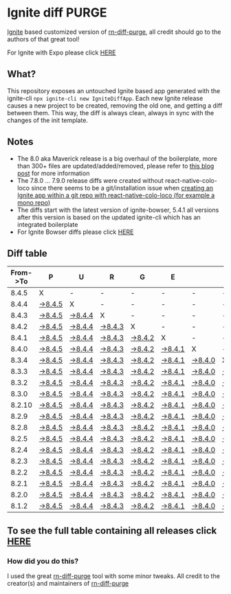 # Ignite diff PURGE

[Ignite](https://github.com/infinitered/ignite) based customized version of [rn-diff-purge](https://github.com/react-native-community/rn-diff-purge/), all credit should go to the authors of that great tool!

For Ignite with Expo please click [HERE](https://github.com/nirre7/ignite-expo-diff-purge)

## What?

This repository exposes an untouched Ignite based app generated with the ignite-cli
`npx ignite-cli new IgniteDiffApp`. Each new Ignite release causes a new project to be created, removing the old one, and getting a diff between them. This way, the diff is always clean, always in sync with the changes of the init template.

## Notes
- The 8.0 aka Maverick release is a big overhaul of the boilerplate, more than 300+ files are updated/added/removed, please refer to [this blog post](https://shift.infinite.red/announcing-ignite-8-0-maverick-fbbdafbb738e) for more information
- The 7.8.0 ... 7.9.0 release diffs were created without react-native-colo-loco since there seems to be a git/installation issue when [creating an Ignite app within a git repo with react-native-colo-loco (for example a mono repo)](https://github.com/infinitered/ignite/issues/1845)
- The diffs start with the latest version of ignite-bowser, 5.4.1 all versions after this version is based on the updated ignite-cli which has an integrated boilerplate
- For Ignite Bowser diffs please click [HERE](https://github.com/nirre7/ignite-bowser-diff-purge)

## Diff table

| From->To | P                                                                                            | U                                                                                            | R                                                                                            | G                                                                                            | E                                                                                            |                                                                                              | T                                                                                            | I                                                                                            | M                                                                                            | E                                                                                            | !                                                                                             | !                                                                                           |                                                                                             |                                                                                             |                                                                                             |                                                                                             |                                                                                             |                                                                                             |                                                                                             |     |
| -------- | -------------------------------------------------------------------------------------------- | -------------------------------------------------------------------------------------------- | -------------------------------------------------------------------------------------------- | -------------------------------------------------------------------------------------------- | -------------------------------------------------------------------------------------------- | -------------------------------------------------------------------------------------------- | -------------------------------------------------------------------------------------------- | -------------------------------------------------------------------------------------------- | -------------------------------------------------------------------------------------------- | -------------------------------------------------------------------------------------------- | --------------------------------------------------------------------------------------------- | ------------------------------------------------------------------------------------------- | ------------------------------------------------------------------------------------------- | ------------------------------------------------------------------------------------------- | ------------------------------------------------------------------------------------------- | ------------------------------------------------------------------------------------------- | ------------------------------------------------------------------------------------------- | ------------------------------------------------------------------------------------------- | ------------------------------------------------------------------------------------------- | --- |
| 8.4.5    | X                                                                                            | -                                                                                            | -                                                                                            | -                                                                                            | -                                                                                            | -                                                                                            | -                                                                                            | -                                                                                            | -                                                                                            | -                                                                                            | -                                                                                             | -                                                                                           | -                                                                                           | -                                                                                           | -                                                                                           | -                                                                                           | -                                                                                           | -                                                                                           | -                                                                                           | -   |
| 8.4.4    | [->8.4.5](https://github.com/nirre7/ignite-diff-purge/compare/release/8.4.4..release/8.4.5)  | X                                                                                            | -                                                                                            | -                                                                                            | -                                                                                            | -                                                                                            | -                                                                                            | -                                                                                            | -                                                                                            | -                                                                                            | -                                                                                             | -                                                                                           | -                                                                                           | -                                                                                           | -                                                                                           | -                                                                                           | -                                                                                           | -                                                                                           | -                                                                                           | -   |
| 8.4.3    | [->8.4.5](https://github.com/nirre7/ignite-diff-purge/compare/release/8.4.3..release/8.4.5)  | [->8.4.4](https://github.com/nirre7/ignite-diff-purge/compare/release/8.4.3..release/8.4.4)  | X                                                                                            | -                                                                                            | -                                                                                            | -                                                                                            | -                                                                                            | -                                                                                            | -                                                                                            | -                                                                                            | -                                                                                             | -                                                                                           | -                                                                                           | -                                                                                           | -                                                                                           | -                                                                                           | -                                                                                           | -                                                                                           | -                                                                                           | -   |
| 8.4.2    | [->8.4.5](https://github.com/nirre7/ignite-diff-purge/compare/release/8.4.2..release/8.4.5)  | [->8.4.4](https://github.com/nirre7/ignite-diff-purge/compare/release/8.4.2..release/8.4.4)  | [->8.4.3](https://github.com/nirre7/ignite-diff-purge/compare/release/8.4.2..release/8.4.3)  | X                                                                                            | -                                                                                            | -                                                                                            | -                                                                                            | -                                                                                            | -                                                                                            | -                                                                                            | -                                                                                             | -                                                                                           | -                                                                                           | -                                                                                           | -                                                                                           | -                                                                                           | -                                                                                           | -                                                                                           | -                                                                                           | -   |
| 8.4.1    | [->8.4.5](https://github.com/nirre7/ignite-diff-purge/compare/release/8.4.1..release/8.4.5)  | [->8.4.4](https://github.com/nirre7/ignite-diff-purge/compare/release/8.4.1..release/8.4.4)  | [->8.4.3](https://github.com/nirre7/ignite-diff-purge/compare/release/8.4.1..release/8.4.3)  | [->8.4.2](https://github.com/nirre7/ignite-diff-purge/compare/release/8.4.1..release/8.4.2)  | X                                                                                            | -                                                                                            | -                                                                                            | -                                                                                            | -                                                                                            | -                                                                                            | -                                                                                             | -                                                                                           | -                                                                                           | -                                                                                           | -                                                                                           | -                                                                                           | -                                                                                           | -                                                                                           | -                                                                                           | -   |
| 8.4.0    | [->8.4.5](https://github.com/nirre7/ignite-diff-purge/compare/release/8.4.0..release/8.4.5)  | [->8.4.4](https://github.com/nirre7/ignite-diff-purge/compare/release/8.4.0..release/8.4.4)  | [->8.4.3](https://github.com/nirre7/ignite-diff-purge/compare/release/8.4.0..release/8.4.3)  | [->8.4.2](https://github.com/nirre7/ignite-diff-purge/compare/release/8.4.0..release/8.4.2)  | [->8.4.1](https://github.com/nirre7/ignite-diff-purge/compare/release/8.4.0..release/8.4.1)  | X                                                                                            | -                                                                                            | -                                                                                            | -                                                                                            | -                                                                                            | -                                                                                             | -                                                                                           | -                                                                                           | -                                                                                           | -                                                                                           | -                                                                                           | -                                                                                           | -                                                                                           | -                                                                                           | -   |
| 8.3.4    | [->8.4.5](https://github.com/nirre7/ignite-diff-purge/compare/release/8.3.4..release/8.4.5)  | [->8.4.4](https://github.com/nirre7/ignite-diff-purge/compare/release/8.3.4..release/8.4.4)  | [->8.4.3](https://github.com/nirre7/ignite-diff-purge/compare/release/8.3.4..release/8.4.3)  | [->8.4.2](https://github.com/nirre7/ignite-diff-purge/compare/release/8.3.4..release/8.4.2)  | [->8.4.1](https://github.com/nirre7/ignite-diff-purge/compare/release/8.3.4..release/8.4.1)  | [->8.4.0](https://github.com/nirre7/ignite-diff-purge/compare/release/8.3.4..release/8.4.0)  | X                                                                                            | -                                                                                            | -                                                                                            | -                                                                                            | -                                                                                             | -                                                                                           | -                                                                                           | -                                                                                           | -                                                                                           | -                                                                                           | -                                                                                           | -                                                                                           | -                                                                                           | -   |
| 8.3.3    | [->8.4.5](https://github.com/nirre7/ignite-diff-purge/compare/release/8.3.3..release/8.4.5)  | [->8.4.4](https://github.com/nirre7/ignite-diff-purge/compare/release/8.3.3..release/8.4.4)  | [->8.4.3](https://github.com/nirre7/ignite-diff-purge/compare/release/8.3.3..release/8.4.3)  | [->8.4.2](https://github.com/nirre7/ignite-diff-purge/compare/release/8.3.3..release/8.4.2)  | [->8.4.1](https://github.com/nirre7/ignite-diff-purge/compare/release/8.3.3..release/8.4.1)  | [->8.4.0](https://github.com/nirre7/ignite-diff-purge/compare/release/8.3.3..release/8.4.0)  | [->8.3.4](https://github.com/nirre7/ignite-diff-purge/compare/release/8.3.3..release/8.3.4)  | X                                                                                            | -                                                                                            | -                                                                                            | -                                                                                             | -                                                                                           | -                                                                                           | -                                                                                           | -                                                                                           | -                                                                                           | -                                                                                           | -                                                                                           | -                                                                                           | -   |
| 8.3.2    | [->8.4.5](https://github.com/nirre7/ignite-diff-purge/compare/release/8.3.2..release/8.4.5)  | [->8.4.4](https://github.com/nirre7/ignite-diff-purge/compare/release/8.3.2..release/8.4.4)  | [->8.4.3](https://github.com/nirre7/ignite-diff-purge/compare/release/8.3.2..release/8.4.3)  | [->8.4.2](https://github.com/nirre7/ignite-diff-purge/compare/release/8.3.2..release/8.4.2)  | [->8.4.1](https://github.com/nirre7/ignite-diff-purge/compare/release/8.3.2..release/8.4.1)  | [->8.4.0](https://github.com/nirre7/ignite-diff-purge/compare/release/8.3.2..release/8.4.0)  | [->8.3.4](https://github.com/nirre7/ignite-diff-purge/compare/release/8.3.2..release/8.3.4)  | [->8.3.3](https://github.com/nirre7/ignite-diff-purge/compare/release/8.3.2..release/8.3.3)  | X                                                                                            | -                                                                                            | -                                                                                             | -                                                                                           | -                                                                                           | -                                                                                           | -                                                                                           | -                                                                                           | -                                                                                           | -                                                                                           | -                                                                                           | -   |
| 8.3.0    | [->8.4.5](https://github.com/nirre7/ignite-diff-purge/compare/release/8.3.0..release/8.4.5)  | [->8.4.4](https://github.com/nirre7/ignite-diff-purge/compare/release/8.3.0..release/8.4.4)  | [->8.4.3](https://github.com/nirre7/ignite-diff-purge/compare/release/8.3.0..release/8.4.3)  | [->8.4.2](https://github.com/nirre7/ignite-diff-purge/compare/release/8.3.0..release/8.4.2)  | [->8.4.1](https://github.com/nirre7/ignite-diff-purge/compare/release/8.3.0..release/8.4.1)  | [->8.4.0](https://github.com/nirre7/ignite-diff-purge/compare/release/8.3.0..release/8.4.0)  | [->8.3.4](https://github.com/nirre7/ignite-diff-purge/compare/release/8.3.0..release/8.3.4)  | [->8.3.3](https://github.com/nirre7/ignite-diff-purge/compare/release/8.3.0..release/8.3.3)  | [->8.3.2](https://github.com/nirre7/ignite-diff-purge/compare/release/8.3.0..release/8.3.2)  | X                                                                                            | -                                                                                             | -                                                                                           | -                                                                                           | -                                                                                           | -                                                                                           | -                                                                                           | -                                                                                           | -                                                                                           | -                                                                                           | -   |
| 8.2.10   | [->8.4.5](https://github.com/nirre7/ignite-diff-purge/compare/release/8.2.10..release/8.4.5) | [->8.4.4](https://github.com/nirre7/ignite-diff-purge/compare/release/8.2.10..release/8.4.4) | [->8.4.3](https://github.com/nirre7/ignite-diff-purge/compare/release/8.2.10..release/8.4.3) | [->8.4.2](https://github.com/nirre7/ignite-diff-purge/compare/release/8.2.10..release/8.4.2) | [->8.4.1](https://github.com/nirre7/ignite-diff-purge/compare/release/8.2.10..release/8.4.1) | [->8.4.0](https://github.com/nirre7/ignite-diff-purge/compare/release/8.2.10..release/8.4.0) | [->8.3.4](https://github.com/nirre7/ignite-diff-purge/compare/release/8.2.10..release/8.3.4) | [->8.3.3](https://github.com/nirre7/ignite-diff-purge/compare/release/8.2.10..release/8.3.3) | [->8.3.2](https://github.com/nirre7/ignite-diff-purge/compare/release/8.2.10..release/8.3.2) | [->8.3.0](https://github.com/nirre7/ignite-diff-purge/compare/release/8.2.10..release/8.3.0) | X                                                                                             | -                                                                                           | -                                                                                           | -                                                                                           | -                                                                                           | -                                                                                           | -                                                                                           | -                                                                                           | -                                                                                           | -   |
| 8.2.9    | [->8.4.5](https://github.com/nirre7/ignite-diff-purge/compare/release/8.2.9..release/8.4.5)  | [->8.4.4](https://github.com/nirre7/ignite-diff-purge/compare/release/8.2.9..release/8.4.4)  | [->8.4.3](https://github.com/nirre7/ignite-diff-purge/compare/release/8.2.9..release/8.4.3)  | [->8.4.2](https://github.com/nirre7/ignite-diff-purge/compare/release/8.2.9..release/8.4.2)  | [->8.4.1](https://github.com/nirre7/ignite-diff-purge/compare/release/8.2.9..release/8.4.1)  | [->8.4.0](https://github.com/nirre7/ignite-diff-purge/compare/release/8.2.9..release/8.4.0)  | [->8.3.4](https://github.com/nirre7/ignite-diff-purge/compare/release/8.2.9..release/8.3.4)  | [->8.3.3](https://github.com/nirre7/ignite-diff-purge/compare/release/8.2.9..release/8.3.3)  | [->8.3.2](https://github.com/nirre7/ignite-diff-purge/compare/release/8.2.9..release/8.3.2)  | [->8.3.0](https://github.com/nirre7/ignite-diff-purge/compare/release/8.2.9..release/8.3.0)  | [->8.2.10](https://github.com/nirre7/ignite-diff-purge/compare/release/8.2.9..release/8.2.10) | X                                                                                           | -                                                                                           | -                                                                                           | -                                                                                           | -                                                                                           | -                                                                                           | -                                                                                           | -                                                                                           | -   |
| 8.2.8    | [->8.4.5](https://github.com/nirre7/ignite-diff-purge/compare/release/8.2.8..release/8.4.5)  | [->8.4.4](https://github.com/nirre7/ignite-diff-purge/compare/release/8.2.8..release/8.4.4)  | [->8.4.3](https://github.com/nirre7/ignite-diff-purge/compare/release/8.2.8..release/8.4.3)  | [->8.4.2](https://github.com/nirre7/ignite-diff-purge/compare/release/8.2.8..release/8.4.2)  | [->8.4.1](https://github.com/nirre7/ignite-diff-purge/compare/release/8.2.8..release/8.4.1)  | [->8.4.0](https://github.com/nirre7/ignite-diff-purge/compare/release/8.2.8..release/8.4.0)  | [->8.3.4](https://github.com/nirre7/ignite-diff-purge/compare/release/8.2.8..release/8.3.4)  | [->8.3.3](https://github.com/nirre7/ignite-diff-purge/compare/release/8.2.8..release/8.3.3)  | [->8.3.2](https://github.com/nirre7/ignite-diff-purge/compare/release/8.2.8..release/8.3.2)  | [->8.3.0](https://github.com/nirre7/ignite-diff-purge/compare/release/8.2.8..release/8.3.0)  | [->8.2.10](https://github.com/nirre7/ignite-diff-purge/compare/release/8.2.8..release/8.2.10) | [->8.2.9](https://github.com/nirre7/ignite-diff-purge/compare/release/8.2.8..release/8.2.9) | X                                                                                           | -                                                                                           | -                                                                                           | -                                                                                           | -                                                                                           | -                                                                                           | -                                                                                           | -   |
| 8.2.5    | [->8.4.5](https://github.com/nirre7/ignite-diff-purge/compare/release/8.2.5..release/8.4.5)  | [->8.4.4](https://github.com/nirre7/ignite-diff-purge/compare/release/8.2.5..release/8.4.4)  | [->8.4.3](https://github.com/nirre7/ignite-diff-purge/compare/release/8.2.5..release/8.4.3)  | [->8.4.2](https://github.com/nirre7/ignite-diff-purge/compare/release/8.2.5..release/8.4.2)  | [->8.4.1](https://github.com/nirre7/ignite-diff-purge/compare/release/8.2.5..release/8.4.1)  | [->8.4.0](https://github.com/nirre7/ignite-diff-purge/compare/release/8.2.5..release/8.4.0)  | [->8.3.4](https://github.com/nirre7/ignite-diff-purge/compare/release/8.2.5..release/8.3.4)  | [->8.3.3](https://github.com/nirre7/ignite-diff-purge/compare/release/8.2.5..release/8.3.3)  | [->8.3.2](https://github.com/nirre7/ignite-diff-purge/compare/release/8.2.5..release/8.3.2)  | [->8.3.0](https://github.com/nirre7/ignite-diff-purge/compare/release/8.2.5..release/8.3.0)  | [->8.2.10](https://github.com/nirre7/ignite-diff-purge/compare/release/8.2.5..release/8.2.10) | [->8.2.9](https://github.com/nirre7/ignite-diff-purge/compare/release/8.2.5..release/8.2.9) | [->8.2.8](https://github.com/nirre7/ignite-diff-purge/compare/release/8.2.5..release/8.2.8) | X                                                                                           | -                                                                                           | -                                                                                           | -                                                                                           | -                                                                                           | -                                                                                           | -   |
| 8.2.4    | [->8.4.5](https://github.com/nirre7/ignite-diff-purge/compare/release/8.2.4..release/8.4.5)  | [->8.4.4](https://github.com/nirre7/ignite-diff-purge/compare/release/8.2.4..release/8.4.4)  | [->8.4.3](https://github.com/nirre7/ignite-diff-purge/compare/release/8.2.4..release/8.4.3)  | [->8.4.2](https://github.com/nirre7/ignite-diff-purge/compare/release/8.2.4..release/8.4.2)  | [->8.4.1](https://github.com/nirre7/ignite-diff-purge/compare/release/8.2.4..release/8.4.1)  | [->8.4.0](https://github.com/nirre7/ignite-diff-purge/compare/release/8.2.4..release/8.4.0)  | [->8.3.4](https://github.com/nirre7/ignite-diff-purge/compare/release/8.2.4..release/8.3.4)  | [->8.3.3](https://github.com/nirre7/ignite-diff-purge/compare/release/8.2.4..release/8.3.3)  | [->8.3.2](https://github.com/nirre7/ignite-diff-purge/compare/release/8.2.4..release/8.3.2)  | [->8.3.0](https://github.com/nirre7/ignite-diff-purge/compare/release/8.2.4..release/8.3.0)  | [->8.2.10](https://github.com/nirre7/ignite-diff-purge/compare/release/8.2.4..release/8.2.10) | [->8.2.9](https://github.com/nirre7/ignite-diff-purge/compare/release/8.2.4..release/8.2.9) | [->8.2.8](https://github.com/nirre7/ignite-diff-purge/compare/release/8.2.4..release/8.2.8) | [->8.2.5](https://github.com/nirre7/ignite-diff-purge/compare/release/8.2.4..release/8.2.5) | X                                                                                           | -                                                                                           | -                                                                                           | -                                                                                           | -                                                                                           | -   |
| 8.2.3    | [->8.4.5](https://github.com/nirre7/ignite-diff-purge/compare/release/8.2.3..release/8.4.5)  | [->8.4.4](https://github.com/nirre7/ignite-diff-purge/compare/release/8.2.3..release/8.4.4)  | [->8.4.3](https://github.com/nirre7/ignite-diff-purge/compare/release/8.2.3..release/8.4.3)  | [->8.4.2](https://github.com/nirre7/ignite-diff-purge/compare/release/8.2.3..release/8.4.2)  | [->8.4.1](https://github.com/nirre7/ignite-diff-purge/compare/release/8.2.3..release/8.4.1)  | [->8.4.0](https://github.com/nirre7/ignite-diff-purge/compare/release/8.2.3..release/8.4.0)  | [->8.3.4](https://github.com/nirre7/ignite-diff-purge/compare/release/8.2.3..release/8.3.4)  | [->8.3.3](https://github.com/nirre7/ignite-diff-purge/compare/release/8.2.3..release/8.3.3)  | [->8.3.2](https://github.com/nirre7/ignite-diff-purge/compare/release/8.2.3..release/8.3.2)  | [->8.3.0](https://github.com/nirre7/ignite-diff-purge/compare/release/8.2.3..release/8.3.0)  | [->8.2.10](https://github.com/nirre7/ignite-diff-purge/compare/release/8.2.3..release/8.2.10) | [->8.2.9](https://github.com/nirre7/ignite-diff-purge/compare/release/8.2.3..release/8.2.9) | [->8.2.8](https://github.com/nirre7/ignite-diff-purge/compare/release/8.2.3..release/8.2.8) | [->8.2.5](https://github.com/nirre7/ignite-diff-purge/compare/release/8.2.3..release/8.2.5) | [->8.2.4](https://github.com/nirre7/ignite-diff-purge/compare/release/8.2.3..release/8.2.4) | X                                                                                           | -                                                                                           | -                                                                                           | -                                                                                           | -   |
| 8.2.2    | [->8.4.5](https://github.com/nirre7/ignite-diff-purge/compare/release/8.2.2..release/8.4.5)  | [->8.4.4](https://github.com/nirre7/ignite-diff-purge/compare/release/8.2.2..release/8.4.4)  | [->8.4.3](https://github.com/nirre7/ignite-diff-purge/compare/release/8.2.2..release/8.4.3)  | [->8.4.2](https://github.com/nirre7/ignite-diff-purge/compare/release/8.2.2..release/8.4.2)  | [->8.4.1](https://github.com/nirre7/ignite-diff-purge/compare/release/8.2.2..release/8.4.1)  | [->8.4.0](https://github.com/nirre7/ignite-diff-purge/compare/release/8.2.2..release/8.4.0)  | [->8.3.4](https://github.com/nirre7/ignite-diff-purge/compare/release/8.2.2..release/8.3.4)  | [->8.3.3](https://github.com/nirre7/ignite-diff-purge/compare/release/8.2.2..release/8.3.3)  | [->8.3.2](https://github.com/nirre7/ignite-diff-purge/compare/release/8.2.2..release/8.3.2)  | [->8.3.0](https://github.com/nirre7/ignite-diff-purge/compare/release/8.2.2..release/8.3.0)  | [->8.2.10](https://github.com/nirre7/ignite-diff-purge/compare/release/8.2.2..release/8.2.10) | [->8.2.9](https://github.com/nirre7/ignite-diff-purge/compare/release/8.2.2..release/8.2.9) | [->8.2.8](https://github.com/nirre7/ignite-diff-purge/compare/release/8.2.2..release/8.2.8) | [->8.2.5](https://github.com/nirre7/ignite-diff-purge/compare/release/8.2.2..release/8.2.5) | [->8.2.4](https://github.com/nirre7/ignite-diff-purge/compare/release/8.2.2..release/8.2.4) | [->8.2.3](https://github.com/nirre7/ignite-diff-purge/compare/release/8.2.2..release/8.2.3) | X                                                                                           | -                                                                                           | -                                                                                           | -   |
| 8.2.1    | [->8.4.5](https://github.com/nirre7/ignite-diff-purge/compare/release/8.2.1..release/8.4.5)  | [->8.4.4](https://github.com/nirre7/ignite-diff-purge/compare/release/8.2.1..release/8.4.4)  | [->8.4.3](https://github.com/nirre7/ignite-diff-purge/compare/release/8.2.1..release/8.4.3)  | [->8.4.2](https://github.com/nirre7/ignite-diff-purge/compare/release/8.2.1..release/8.4.2)  | [->8.4.1](https://github.com/nirre7/ignite-diff-purge/compare/release/8.2.1..release/8.4.1)  | [->8.4.0](https://github.com/nirre7/ignite-diff-purge/compare/release/8.2.1..release/8.4.0)  | [->8.3.4](https://github.com/nirre7/ignite-diff-purge/compare/release/8.2.1..release/8.3.4)  | [->8.3.3](https://github.com/nirre7/ignite-diff-purge/compare/release/8.2.1..release/8.3.3)  | [->8.3.2](https://github.com/nirre7/ignite-diff-purge/compare/release/8.2.1..release/8.3.2)  | [->8.3.0](https://github.com/nirre7/ignite-diff-purge/compare/release/8.2.1..release/8.3.0)  | [->8.2.10](https://github.com/nirre7/ignite-diff-purge/compare/release/8.2.1..release/8.2.10) | [->8.2.9](https://github.com/nirre7/ignite-diff-purge/compare/release/8.2.1..release/8.2.9) | [->8.2.8](https://github.com/nirre7/ignite-diff-purge/compare/release/8.2.1..release/8.2.8) | [->8.2.5](https://github.com/nirre7/ignite-diff-purge/compare/release/8.2.1..release/8.2.5) | [->8.2.4](https://github.com/nirre7/ignite-diff-purge/compare/release/8.2.1..release/8.2.4) | [->8.2.3](https://github.com/nirre7/ignite-diff-purge/compare/release/8.2.1..release/8.2.3) | [->8.2.2](https://github.com/nirre7/ignite-diff-purge/compare/release/8.2.1..release/8.2.2) | X                                                                                           | -                                                                                           | -   |
| 8.2.0    | [->8.4.5](https://github.com/nirre7/ignite-diff-purge/compare/release/8.2.0..release/8.4.5)  | [->8.4.4](https://github.com/nirre7/ignite-diff-purge/compare/release/8.2.0..release/8.4.4)  | [->8.4.3](https://github.com/nirre7/ignite-diff-purge/compare/release/8.2.0..release/8.4.3)  | [->8.4.2](https://github.com/nirre7/ignite-diff-purge/compare/release/8.2.0..release/8.4.2)  | [->8.4.1](https://github.com/nirre7/ignite-diff-purge/compare/release/8.2.0..release/8.4.1)  | [->8.4.0](https://github.com/nirre7/ignite-diff-purge/compare/release/8.2.0..release/8.4.0)  | [->8.3.4](https://github.com/nirre7/ignite-diff-purge/compare/release/8.2.0..release/8.3.4)  | [->8.3.3](https://github.com/nirre7/ignite-diff-purge/compare/release/8.2.0..release/8.3.3)  | [->8.3.2](https://github.com/nirre7/ignite-diff-purge/compare/release/8.2.0..release/8.3.2)  | [->8.3.0](https://github.com/nirre7/ignite-diff-purge/compare/release/8.2.0..release/8.3.0)  | [->8.2.10](https://github.com/nirre7/ignite-diff-purge/compare/release/8.2.0..release/8.2.10) | [->8.2.9](https://github.com/nirre7/ignite-diff-purge/compare/release/8.2.0..release/8.2.9) | [->8.2.8](https://github.com/nirre7/ignite-diff-purge/compare/release/8.2.0..release/8.2.8) | [->8.2.5](https://github.com/nirre7/ignite-diff-purge/compare/release/8.2.0..release/8.2.5) | [->8.2.4](https://github.com/nirre7/ignite-diff-purge/compare/release/8.2.0..release/8.2.4) | [->8.2.3](https://github.com/nirre7/ignite-diff-purge/compare/release/8.2.0..release/8.2.3) | [->8.2.2](https://github.com/nirre7/ignite-diff-purge/compare/release/8.2.0..release/8.2.2) | [->8.2.1](https://github.com/nirre7/ignite-diff-purge/compare/release/8.2.0..release/8.2.1) | X                                                                                           | -   |
| 8.1.2    | [->8.4.5](https://github.com/nirre7/ignite-diff-purge/compare/release/8.1.2..release/8.4.5)  | [->8.4.4](https://github.com/nirre7/ignite-diff-purge/compare/release/8.1.2..release/8.4.4)  | [->8.4.3](https://github.com/nirre7/ignite-diff-purge/compare/release/8.1.2..release/8.4.3)  | [->8.4.2](https://github.com/nirre7/ignite-diff-purge/compare/release/8.1.2..release/8.4.2)  | [->8.4.1](https://github.com/nirre7/ignite-diff-purge/compare/release/8.1.2..release/8.4.1)  | [->8.4.0](https://github.com/nirre7/ignite-diff-purge/compare/release/8.1.2..release/8.4.0)  | [->8.3.4](https://github.com/nirre7/ignite-diff-purge/compare/release/8.1.2..release/8.3.4)  | [->8.3.3](https://github.com/nirre7/ignite-diff-purge/compare/release/8.1.2..release/8.3.3)  | [->8.3.2](https://github.com/nirre7/ignite-diff-purge/compare/release/8.1.2..release/8.3.2)  | [->8.3.0](https://github.com/nirre7/ignite-diff-purge/compare/release/8.1.2..release/8.3.0)  | [->8.2.10](https://github.com/nirre7/ignite-diff-purge/compare/release/8.1.2..release/8.2.10) | [->8.2.9](https://github.com/nirre7/ignite-diff-purge/compare/release/8.1.2..release/8.2.9) | [->8.2.8](https://github.com/nirre7/ignite-diff-purge/compare/release/8.1.2..release/8.2.8) | [->8.2.5](https://github.com/nirre7/ignite-diff-purge/compare/release/8.1.2..release/8.2.5) | [->8.2.4](https://github.com/nirre7/ignite-diff-purge/compare/release/8.1.2..release/8.2.4) | [->8.2.3](https://github.com/nirre7/ignite-diff-purge/compare/release/8.1.2..release/8.2.3) | [->8.2.2](https://github.com/nirre7/ignite-diff-purge/compare/release/8.1.2..release/8.2.2) | [->8.2.1](https://github.com/nirre7/ignite-diff-purge/compare/release/8.1.2..release/8.2.1) | [->8.2.0](https://github.com/nirre7/ignite-diff-purge/compare/release/8.1.2..release/8.2.0) | X   |

## To see the full table containing all releases click [HERE](https://nirre7.github.io/ignite-diff-purge/)

### How did you do this?

I used the great [rn-diff-purge](https://github.com/react-native-community/rn-diff-purge/) tool with some minor tweaks.
All credit to the creator(s) and maintainers of [rn-diff-purge](https://github.com/react-native-community/rn-diff-purge/)

